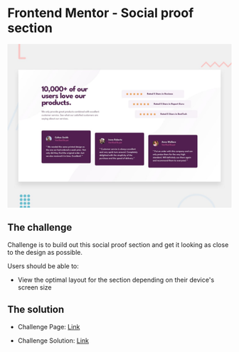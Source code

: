 # Frontend Mentor - Social proof section

![Design preview for the Social proof section coding challenge](./design/desktop-preview.jpg)

## The challenge

Challenge is to build out this social proof section and get it looking as close to the design as possible.

Users should be able to:

- View the optimal layout for the section depending on their device's screen size

## The solution

- Challenge Page: [Link](https://www.frontendmentor.io/challenges/social-proof-section-6e0qTv_bA)

- Challenge Solution: [Link](https://heartfelt-faun-6634cb.netlify.app/)
